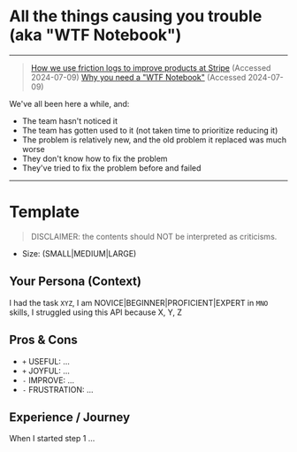 # All the things causing you trouble (aka "WTF Notebook")

---

> [How we use friction logs to improve products at Stripe](https://dev.to/stripe/how-we-use-friction-logs-to-improve-products-at-stripe-i6p) (Accessed 2024-07-09)
> [Why you need a "WTF Notebook"](https://www.simplermachines.com/why-you-need-a-wtf-notebook/) (Accessed 2024-07-09)


We've all been here a while, and:

- The team hasn't noticed it
- The team has gotten used to it (not taken time to prioritize reducing it)
- The problem is relatively new, and the old problem it replaced was much worse
- They don't know how to fix the problem
- They've tried to fix the problem before and failed

---

# Template

> DISCLAIMER: the contents should NOT be interpreted as criticisms.

- Size: (SMALL|MEDIUM|LARGE)

## Your Persona (Context)

I had the task `XYZ`, I am NOVICE|BEGINNER|PROFICIENT|EXPERT in `MNO` skills, I struggled using this API because X, Y, Z

## Pros & Cons

- `+` USEFUL: ...
- `+` JOYFUL: ...
- `-` IMPROVE: ...
- `-` FRUSTRATION: ...

## Experience / Journey

When I started step 1 ...

